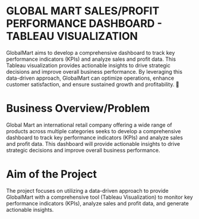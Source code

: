 # GLOBAL MART SALES/PROFIT PERFORMANCE DASHBOARD - TABLEAU VISUALIZATION
GlobalMart aims to develop a comprehensive dashboard to track key performance indicators (KPIs) and analyze sales and profit data.
This Tableau visualization provides actionable insights to drive strategic decisions and improve overall business performance. By leveraging this data-driven approach, GlobalMart can optimize operations, enhance customer satisfaction, and ensure sustained growth and profitability. 🚀
# Business Overview/Problem
Global Mart an international retail company offering a wide range of products across multiple categories seeks to develop a comprehensive dashboard to track key performance indicators (KPIs) and analyze sales and profit data. This dashboard will provide actionable insights to drive strategic decisions and improve overall business performance.
# Aim of the Project
The project focuses on utilizing a data-driven approach to provide GlobalMart with a comprehensive tool (Tableau Visualization) to monitor key performance indicators (KPIs), analyze sales and profit data, and generate actionable insights.

